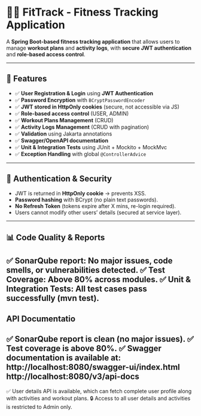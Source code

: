 # 🏋️‍♂️ FitTrack - Fitness Tracking Application

A **Spring Boot-based fitness tracking application** that allows users to manage **workout plans** and **activity logs**, with **secure JWT authentication** and **role-based access control**.

---

## 🚀 Features

- ✅ **User Registration & Login** using **JWT Authentication**
- ✅ **Password Encryption** with `BCryptPasswordEncoder`
- ✅ **JWT stored in HttpOnly cookies** (secure, not accessible via JS)
- ✅ **Role-based access control** (USER, ADMIN)
- ✅ **Workout Plans Management** (CRUD)
- ✅ **Activity Logs Management** (CRUD with pagination)
- ✅ **Validation** using Jakarta annotations
- ✅ **Swagger/OpenAPI documentation**
- ✅ **Unit & Integration Tests** using JUnit + Mockito + MockMvc
- ✅ **Exception Handling** with global `@ControllerAdvice`

---

## 🔐 Authentication & Security

- JWT is returned in **HttpOnly cookie** → prevents XSS.
- **Password hashing** with BCrypt (no plain text passwords).
- **No Refresh Token** (tokens expire after X mins, re-login required).
- Users cannot modify other users’ details (secured at service layer).
----
## 📊 Code Quality & Reports

✅ SonarQube report: No major issues, code smells, or vulnerabilities detected.
✅ Test Coverage: Above 80% across modules.
✅ Unit & Integration Tests: All test cases pass successfully (mvn test).
----
## API Documentatio
✅ SonarQube report is clean (no major issues).
✅ Test coverage is above 80%.
✅ Swagger documentation is available at:
http://localhost:8080/swagger-ui/index.html
http://localhost:8080/v3/api-docs
----

✅ User details API is available, which can fetch complete user profile along with activities and workout plans.
🔒 Access to all user details and activities is restricted to Admin only.
